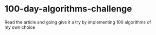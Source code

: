 # 100-day-algorithms-challenge
Read the article and going give it a try by implementing 100 algorithms of my own choice
